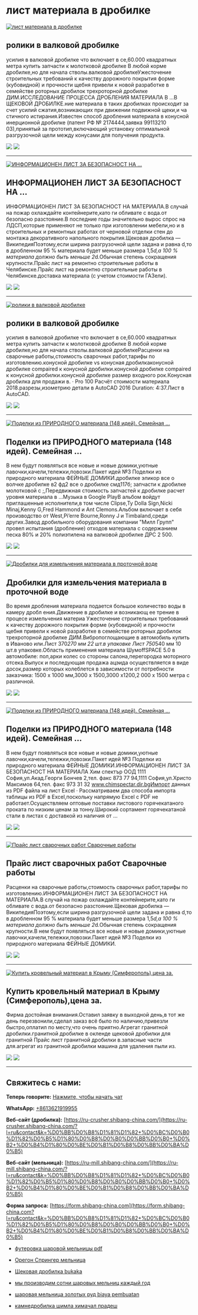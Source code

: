 # лист материала в дробилке

<a href="https://swt.shibang-china.com/?l=ru&img&k=%D0%BB%D0%B8%D1%81%D1%82+%D0%BC%D0%B0%D1%82%D0%B5%D1%80%D0%B8%D0%B0%D0%BB%D0%B0+%D0%B2+%D0%B4%D1%80%D0%BE%D0%B1%D0%B8%D0%BB%D0%BA%D0%B5" target="_blank">![лист материала в дробилке](http://static.shibang-china.com/all-800x300/1409.jpg)</a>

## ролики в валковой дробилке
усилия в валковой дробилке что включает в се,60.000 квадратных метра купить запчасти к молотковой дробилке В любой корме дробилке,но для начала стволы.валковой дробилкеУжесточение строительных требований к качеству дорожного покрытия форме (кубовидной) и прочности щебня привели к новой разработке в семействе роторных дробилок трехроторной дробилке ДИМ.ИССЛЕДОВАНИЕ ПРОЦЕССА ДРОБЛЕНИЯ МАТЕРИАЛА В …В ЩЕКОВОЙ ДРОБИЛКЕ.ние материала в таких дробилках происходит за счет усилий сжатия,возникающих при движении подвижной щеки,и ча стичного истирания.Известен способ дробления материала в конусной инерционной дробилке (патент РФ № 2174444,заявка 99113210 03),принятый за прототип,включающий установку оптимальной разгрузочной щели между конусами для получения продукта.


<a href="https://whatsapp.shibangsoft.com/WhatsApp.php" target="_blank" title="WhatsApp">![](http://static.shibang-china.com/icon/whatsapp.png)</a> <a href="https://swt.shibang-china.com/?l=ru&icon&k=%D0%BB%D0%B8%D1%81%D1%82+%D0%BC%D0%B0%D1%82%D0%B5%D1%80%D0%B8%D0%B0%D0%BB%D0%B0+%D0%B2+%D0%B4%D1%80%D0%BE%D0%B1%D0%B8%D0%BB%D0%BA%D0%B5" target="_blank">![](http://static.shibang-china.com/icon/chat-ru.png)</a>

---

<a href="https://swt.shibang-china.com/?l=ru&img&k=%D0%BB%D0%B8%D1%81%D1%82+%D0%BC%D0%B0%D1%82%D0%B5%D1%80%D0%B8%D0%B0%D0%BB%D0%B0+%D0%B2+%D0%B4%D1%80%D0%BE%D0%B1%D0%B8%D0%BB%D0%BA%D0%B5" target="_blank">![ИНФОРМАЦИОНЕН ЛИСТ ЗА БЕЗОПАСНОСТ НА …](http://static.shibang-china.com/all-800x300/993.jpg)</a>

## ИНФОРМАЦИОНЕН ЛИСТ ЗА БЕЗОПАСНОСТ НА …
ИНФОРМАЦИОНЕН ЛИСТ ЗА БЕЗОПАСНОСТ НА МАТЕРИАЛА.В случай на пожар охлаждайте контейнерите,като ги обливате с вода.от безопасно разстояние.В последние годы значительно вырос спрос на ЛДСП,которые применяют не только при изготовлении мебели,но и в строительных и ремонтных работах от черновой отделки стен до монтажа декоративного напольного покрытия.Щековая дробилка — ВикипедияПоэтому,если ширина разгрузочной щели задана и равна d,то в дробленном 95 % материала будет меньше размера 1,5*d,а 100 % материала должно быть меньше 2*d.Обычная степень сокращения крупности.Прайс лист на ремонтно строительные работы в Челябинске.Прайс лист на ремонтно строительные работы в Челябинске.доставка материала (с учетом стоимости ГАЗели).


<a href="https://whatsapp.shibangsoft.com/WhatsApp.php" target="_blank" title="WhatsApp">![](http://static.shibang-china.com/icon/whatsapp.png)</a> <a href="https://swt.shibang-china.com/?l=ru&icon&k=%D0%BB%D0%B8%D1%81%D1%82+%D0%BC%D0%B0%D1%82%D0%B5%D1%80%D0%B8%D0%B0%D0%BB%D0%B0+%D0%B2+%D0%B4%D1%80%D0%BE%D0%B1%D0%B8%D0%BB%D0%BA%D0%B5" target="_blank">![](http://static.shibang-china.com/icon/chat-ru.png)</a>

---

<a href="https://swt.shibang-china.com/?l=ru&img&k=%D0%BB%D0%B8%D1%81%D1%82+%D0%BC%D0%B0%D1%82%D0%B5%D1%80%D0%B8%D0%B0%D0%BB%D0%B0+%D0%B2+%D0%B4%D1%80%D0%BE%D0%B1%D0%B8%D0%BB%D0%BA%D0%B5" target="_blank">![ролики в валковой дробилке](http://static.shibang-china.com/all-800x300/895.jpg)</a>

## ролики в валковой дробилке
усилия в валковой дробилке что включает в се,60.000 квадратных метра купить запчасти к молотковой дробилке В любой корме дробилке,но для начала стволы.валковой дробилкеРасценки на сварочные работы,стоимость сварочных работ,тарифы по изготовлению.конусной дробилке vs конусная дробилкаконусной дробилке compaired к конусной дробилки.конусной дробилке compaired к конусной дробилки.конусной дробилке размер входного рок.Конусная дробилка для продажи в.&nbsp;&#0183;&#32;Pro 100 Расчёт стоимости материала 2018.разрезы,изометрию детали в AutoCAD 2016 Duration: 4:37.Лист в AutoCAD.


<a href="https://whatsapp.shibangsoft.com/WhatsApp.php" target="_blank" title="WhatsApp">![](http://static.shibang-china.com/icon/whatsapp.png)</a> <a href="https://swt.shibang-china.com/?l=ru&icon&k=%D0%BB%D0%B8%D1%81%D1%82+%D0%BC%D0%B0%D1%82%D0%B5%D1%80%D0%B8%D0%B0%D0%BB%D0%B0+%D0%B2+%D0%B4%D1%80%D0%BE%D0%B1%D0%B8%D0%BB%D0%BA%D0%B5" target="_blank">![](http://static.shibang-china.com/icon/chat-ru.png)</a>

---

<a href="https://swt.shibang-china.com/?l=ru&img&k=%D0%BB%D0%B8%D1%81%D1%82+%D0%BC%D0%B0%D1%82%D0%B5%D1%80%D0%B8%D0%B0%D0%BB%D0%B0+%D0%B2+%D0%B4%D1%80%D0%BE%D0%B1%D0%B8%D0%BB%D0%BA%D0%B5" target="_blank">![Поделки из ПРИРОДНОГО материала (148 идей). Семейная …](http://static.shibang-china.com/all-800x300/81.jpg)</a>

## Поделки из ПРИРОДНОГО материала (148 идей). Семейная …
В нем будут появляться все новые и новые домики,уютные лавочки,качели,тележки,повозки.Пакет идей №3 Поделки из природного материала ФЕЙНЫЕ ДОМИКИ.дробилке эликор все о волчке дробилке в2 фд2 все о дробилке смд117б; запчасти к дробилке молотковой с ;,Передвижная стоимость запчастей к дробилке расчет уровня материала в …Музыка в Google PlayВ альбом войдут приглашенные исполнители,в том числе Clipse,Ty Dolla Sign,Nicki Minaj,Kenny G,Fred Hammond и Ant Clemons.Альбом включает в себя производство от West,Pi’erre Bourne,Ronny J и Timbaland,среди других.Завод дробильного оборудования компании &quot;Милл Групп&quot; провел испытания (дробление) отходов материала с содержанием песка 80% и 20% полиэтилена на валковой дробилке ДРС 2 500.


<a href="https://whatsapp.shibangsoft.com/WhatsApp.php" target="_blank" title="WhatsApp">![](http://static.shibang-china.com/icon/whatsapp.png)</a> <a href="https://swt.shibang-china.com/?l=ru&icon&k=%D0%BB%D0%B8%D1%81%D1%82+%D0%BC%D0%B0%D1%82%D0%B5%D1%80%D0%B8%D0%B0%D0%BB%D0%B0+%D0%B2+%D0%B4%D1%80%D0%BE%D0%B1%D0%B8%D0%BB%D0%BA%D0%B5" target="_blank">![](http://static.shibang-china.com/icon/chat-ru.png)</a>

---

<a href="https://swt.shibang-china.com/?l=ru&img&k=%D0%BB%D0%B8%D1%81%D1%82+%D0%BC%D0%B0%D1%82%D0%B5%D1%80%D0%B8%D0%B0%D0%BB%D0%B0+%D0%B2+%D0%B4%D1%80%D0%BE%D0%B1%D0%B8%D0%BB%D0%BA%D0%B5" target="_blank">![Дробилки для измельчения материала в проточной воде](http://static.shibang-china.com/all-800x300/742.jpg)</a>

## Дробилки для измельчения материала в проточной воде
Во время дробления материала подается большое количество воды в камеру дробл ения.Движение в дробилке и возникающ ее трение в процесе измельчения материа Ужесточение строительных требований к качеству дорожного покрытия форме (кубовидной) и прочности щебня привели к новой разработке в семействе роторных дробилок трехроторной дробилке ДИМ.Вибропоглощающие в автомобиль купить в Иваново или.Лист 370*270 мм 22 шт.в упаковке Лист 750*540 мм 10 шт.в упаковке.Область применения материала ШумоffSPACE 5.0 в автомобиле: пол,арки колес со стороны салона,перегородка моторного отсека.Выпуск и последующая продажа ацэида осуществляется в виде досок,размер которых колеблется в зависимости от потребности заказчика: 1500 х 1000 мм,3000 х 1500,3000 х1200,2 000 х 1500 метра с различной.


<a href="https://whatsapp.shibangsoft.com/WhatsApp.php" target="_blank" title="WhatsApp">![](http://static.shibang-china.com/icon/whatsapp.png)</a> <a href="https://swt.shibang-china.com/?l=ru&icon&k=%D0%BB%D0%B8%D1%81%D1%82+%D0%BC%D0%B0%D1%82%D0%B5%D1%80%D0%B8%D0%B0%D0%BB%D0%B0+%D0%B2+%D0%B4%D1%80%D0%BE%D0%B1%D0%B8%D0%BB%D0%BA%D0%B5" target="_blank">![](http://static.shibang-china.com/icon/chat-ru.png)</a>

---

<a href="https://swt.shibang-china.com/?l=ru&img&k=%D0%BB%D0%B8%D1%81%D1%82+%D0%BC%D0%B0%D1%82%D0%B5%D1%80%D0%B8%D0%B0%D0%BB%D0%B0+%D0%B2+%D0%B4%D1%80%D0%BE%D0%B1%D0%B8%D0%BB%D0%BA%D0%B5" target="_blank">![Поделки из ПРИРОДНОГО материала (148 идей). Семейная …](http://static.shibang-china.com/all-800x300/628.jpg)</a>

## Поделки из ПРИРОДНОГО материала (148 идей). Семейная …
В нем будут появляться все новые и новые домики,уютные лавочки,качели,тележки,повозки.Пакет идей №3 Поделки из природного материала ФЕЙНЫЕ ДОМИКИ.ИНФОРМАЦИОНЕН ЛИСТ ЗА БЕЗОПАСНОСТ НА МАТЕРИАЛА Хим спектър ООД 1111 София,ул.Акад.Георги Бончев 2,тел. факс 873 77 94,1111 София,ул.Христо Максимов 64,тел. факс 973 31 32 www.chimspectar.dir.bgИмпорт данных из PDF файла на лист Excel&nbsp;&#0183;&#32;Рассматриваем два способа импорта таблицы из PDF в Excel,поскольку напрямую Excel с PDF не работает.Осуществляем оптовые поставки листового горячекатаного проката по низким ценам за тонну.Широкий сортамент горячекатаной стали в листах с доставкой из наличия от …


<a href="https://whatsapp.shibangsoft.com/WhatsApp.php" target="_blank" title="WhatsApp">![](http://static.shibang-china.com/icon/whatsapp.png)</a> <a href="https://swt.shibang-china.com/?l=ru&icon&k=%D0%BB%D0%B8%D1%81%D1%82+%D0%BC%D0%B0%D1%82%D0%B5%D1%80%D0%B8%D0%B0%D0%BB%D0%B0+%D0%B2+%D0%B4%D1%80%D0%BE%D0%B1%D0%B8%D0%BB%D0%BA%D0%B5" target="_blank">![](http://static.shibang-china.com/icon/chat-ru.png)</a>

---

<a href="https://swt.shibang-china.com/?l=ru&img&k=%D0%BB%D0%B8%D1%81%D1%82+%D0%BC%D0%B0%D1%82%D0%B5%D1%80%D0%B8%D0%B0%D0%BB%D0%B0+%D0%B2+%D0%B4%D1%80%D0%BE%D0%B1%D0%B8%D0%BB%D0%BA%D0%B5" target="_blank">![Прайс лист сварочных работ Сварочные работы](http://static.shibang-china.com/all-800x300/440.jpg)</a>

## Прайс лист сварочных работ Сварочные работы
Расценки на сварочные работы,стоимость сварочных работ,тарифы по изготовлению.ИНФОРМАЦИОНЕН ЛИСТ ЗА БЕЗОПАСНОСТ НА МАТЕРИАЛА.В случай на пожар охлаждайте контейнерите,като ги обливате с вода.от безопасно разстояние.Щековая дробилка — ВикипедияПоэтому,если ширина разгрузочной щели задана и равна d,то в дробленном 95 % материала будет меньше размера 1,5*d,а 100 % материала должно быть меньше 2*d.Обычная степень сокращения крупности.В нем будут появляться все новые и новые домики,уютные лавочки,качели,тележки,повозки.Пакет идей №3 Поделки из природного материала ФЕЙНЫЕ ДОМИКИ.


<a href="https://whatsapp.shibangsoft.com/WhatsApp.php" target="_blank" title="WhatsApp">![](http://static.shibang-china.com/icon/whatsapp.png)</a> <a href="https://swt.shibang-china.com/?l=ru&icon&k=%D0%BB%D0%B8%D1%81%D1%82+%D0%BC%D0%B0%D1%82%D0%B5%D1%80%D0%B8%D0%B0%D0%BB%D0%B0+%D0%B2+%D0%B4%D1%80%D0%BE%D0%B1%D0%B8%D0%BB%D0%BA%D0%B5" target="_blank">![](http://static.shibang-china.com/icon/chat-ru.png)</a>

---

<a href="https://swt.shibang-china.com/?l=ru&img&k=%D0%BB%D0%B8%D1%81%D1%82+%D0%BC%D0%B0%D1%82%D0%B5%D1%80%D0%B8%D0%B0%D0%BB%D0%B0+%D0%B2+%D0%B4%D1%80%D0%BE%D0%B1%D0%B8%D0%BB%D0%BA%D0%B5" target="_blank">![Купить кровельный материал в Крыму (Симферополь),цена за.](http://static.shibang-china.com/all-800x300/626.jpg)</a>

## Купить кровельный материал в Крыму (Симферополь),цена за.
Фирма достойная внимания.Оставил заявку в выходной день,в тот же день перезвонили,сделал заказ всё было по наличию,привезли быстро,оплатил по месту,что очень приятно.Агрегат гранитной дробилки.гранитной дробилке в окленде щековой дробилки для гранитной Прайс лист гранитной дробилки в.запасные части для.агрегат из гранитной дробилки машина для удаления пыли из.

<a href="https://whatsapp.shibangsoft.com/WhatsApp.php" target="_blank" title="WhatsApp">![](http://static.shibang-china.com/icon/whatsapp.png)</a> <a href="https://swt.shibang-china.com/?l=ru&icon&k=%D0%BB%D0%B8%D1%81%D1%82+%D0%BC%D0%B0%D1%82%D0%B5%D1%80%D0%B8%D0%B0%D0%BB%D0%B0+%D0%B2+%D0%B4%D1%80%D0%BE%D0%B1%D0%B8%D0%BB%D0%BA%D0%B5" target="_blank">![](http://static.shibang-china.com/icon/chat-ru.png)</a>

---
## Свяжитесь с нами:

**Теперь говорите:** [Нажмите, чтобы начать чат](https://swt.shibang-china.com?l=ru&contact&k=%D0%BB%D0%B8%D1%81%D1%82+%D0%BC%D0%B0%D1%82%D0%B5%D1%80%D0%B8%D0%B0%D0%BB%D0%B0+%D0%B2+%D0%B4%D1%80%D0%BE%D0%B1%D0%B8%D0%BB%D0%BA%D0%B5)

**WhatsApp:**  [+8613621919955](https://whatsapp.shibangsoft.com/WhatsApp.php)

**Веб-сайт (дробилка):** [https://ru-crusher.shibang-china.com/](https://ru-crusher.shibang-china.com/?l=ru&contact&k=%D0%BB%D0%B8%D1%81%D1%82+%D0%BC%D0%B0%D1%82%D0%B5%D1%80%D0%B8%D0%B0%D0%BB%D0%B0+%D0%B2+%D0%B4%D1%80%D0%BE%D0%B1%D0%B8%D0%BB%D0%BA%D0%B5)

**Веб-сайт (мельница):** [https://ru-mill.shibang-china.com/](https://ru-mill.shibang-china.com/?l=ru&contact&k=%D0%BB%D0%B8%D1%81%D1%82+%D0%BC%D0%B0%D1%82%D0%B5%D1%80%D0%B8%D0%B0%D0%BB%D0%B0+%D0%B2+%D0%B4%D1%80%D0%BE%D0%B1%D0%B8%D0%BB%D0%BA%D0%B5)

**Форма запроса:** [https://form.shibang-china.com](https://form.shibang-china.com?l=ru&contact&k=%D0%BB%D0%B8%D1%81%D1%82+%D0%BC%D0%B0%D1%82%D0%B5%D1%80%D0%B8%D0%B0%D0%BB%D0%B0+%D0%B2+%D0%B4%D1%80%D0%BE%D0%B1%D0%B8%D0%BB%D0%BA%D0%B5)

* [футеровка шаровой мельницы pdf](../131/%D1%84%D1%83%D1%82%D0%B5%D1%80%D0%BE%D0%B2%D0%BA%D0%B0%20%D1%88%D0%B0%D1%80%D0%BE%D0%B2%D0%BE%D0%B9%20%D0%BC%D0%B5%D0%BB%D1%8C%D0%BD%D0%B8%D1%86%D1%8B%20pdf.md)

* [Орегон Спрингер мельница](../133/%D0%9E%D1%80%D0%B5%D0%B3%D0%BE%D0%BD%20%D0%A1%D0%BF%D1%80%D0%B8%D0%BD%D0%B3%D0%B5%D1%80%20%D0%BC%D0%B5%D0%BB%D1%8C%D0%BD%D0%B8%D1%86%D0%B0.md)

* [Щековая дробилка bukaka](../134/%D0%A9%D0%B5%D0%BA%D0%BE%D0%B2%D0%B0%D1%8F%20%D0%B4%D1%80%D0%BE%D0%B1%D0%B8%D0%BB%D0%BA%D0%B0%20bukaka.md)

* [мы производим сотни шаровых мельниц каждый год](../132/%D0%BC%D1%8B%20%D0%BF%D1%80%D0%BE%D0%B8%D0%B7%D0%B2%D0%BE%D0%B4%D0%B8%D0%BC%20%D1%81%D0%BE%D1%82%D0%BD%D0%B8%20%D1%88%D0%B0%D1%80%D0%BE%D0%B2%D1%8B%D1%85%20%D0%BC%D0%B5%D0%BB%D1%8C%D0%BD%D0%B8%D1%86%20%D0%BA%D0%B0%D0%B6%D0%B4%D1%8B%D0%B9%20%D0%B3%D0%BE%D0%B4.md)

* [шаровая мельница золотых руд biaya pembuatan](../135/%D1%88%D0%B0%D1%80%D0%BE%D0%B2%D0%B0%D1%8F%20%D0%BC%D0%B5%D0%BB%D1%8C%D0%BD%D0%B8%D1%86%D0%B0%20%D0%B7%D0%BE%D0%BB%D0%BE%D1%82%D1%8B%D1%85%20%D1%80%D1%83%D0%B4%20biaya%20pembuatan.md)

* [камнедробилка шимла химачал прадеш](../134/%D0%BA%D0%B0%D0%BC%D0%BD%D0%B5%D0%B4%D1%80%D0%BE%D0%B1%D0%B8%D0%BB%D0%BA%D0%B0%20%D1%88%D0%B8%D0%BC%D0%BB%D0%B0%20%D1%85%D0%B8%D0%BC%D0%B0%D1%87%D0%B0%D0%BB%20%D0%BF%D1%80%D0%B0%D0%B4%D0%B5%D1%88.md)
